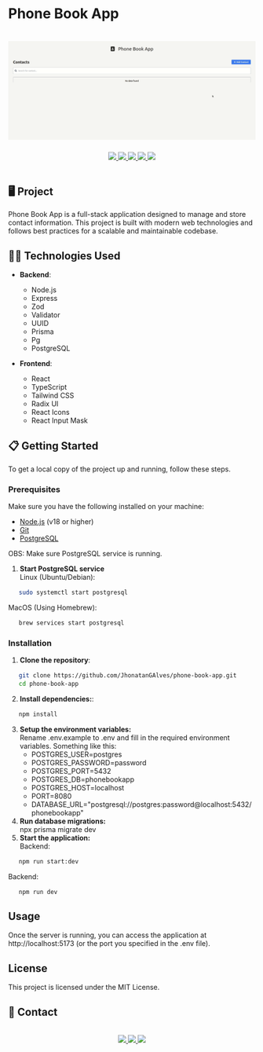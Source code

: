 # Phone Book App

<h1 align="center">
   <img src="./public/readme/phone-book-app.gif">
</h1>

<div align="center">
   <a href="#desktop_computer-project">
      <img src="https://img.shields.io/badge/PROJECT-8047F8?style=for-the-badge&logo=react&logoColor=white" />
   </a>
   <a href="#technologist-technologies">
      <img src="https://img.shields.io/badge/TECHNOLOGIES-8047F8?style=for-the-badge&logo=codacy&logoColor=white
" />
   </a>
   <a href="#clipboard-how-to-use">
      <img src="https://img.shields.io/badge/HOW_TO_USE-8047F8?style=for-the-badge&logo=visual-studio-code&logoColor=white" />
   </a>
   <a href="#speech_balloon-contact">
      <img src="https://img.shields.io/badge/CONTACT-8047F8?style=for-the-badge&logo=maildotru&logoColor=white" />
   </a>
   <a href="https://coffee-delivery-six-gray.vercel.app/">
      <img src="https://img.shields.io/badge/SEE_THE_PROJECT-8047F8?style=for-the-badge&logo=vercel&logoColor=white" />
   </a>
</div>
<br>

## :desktop_computer: Project

Phone Book App is a full-stack application designed to manage and store contact information. This project is built with modern web technologies and follows best practices for a scalable and maintainable codebase.

## :technologist: Technologies Used

- **Backend**:

  - Node.js
  - Express
  - Zod
  - Validator
  - UUID
  - Prisma
  - Pg
  - PostgreSQL

- **Frontend**:
  - React
  - TypeScript
  - Tailwind CSS
  - Radix UI
  - React Icons
  - React Input Mask

## :clipboard: Getting Started

To get a local copy of the project up and running, follow these steps.

### Prerequisites

Make sure you have the following installed on your machine:

- [Node.js](https://nodejs.org/) (v18 or higher)
- [Git](https://git-scm.com/)
- [PostgreSQL](https://www.postgresql.org/download/)

OBS: Make sure PostgreSQL service is running.

1. **Start PostgreSQL service**<br/>
   Linux (Ubuntu/Debian):

```bash
   sudo systemctl start postgresql
```

MacOS (Using Homebrew):

```bash
   brew services start postgresql
```

### Installation

1. **Clone the repository**:

```bash
   git clone https://github.com/JhonatanGAlves/phone-book-app.git
   cd phone-book-app
```

2. **Install dependencies:**:

```bash
   npm install
```

3. **Setup the environment variables:**<br/>
   Rename .env.example to .env and fill in the required environment variables. Something like this:
   - POSTGRES_USER=postgres
   - POSTGRES_PASSWORD=password
   - POSTGRES_PORT=5432
   - POSTGRES_DB=phonebookapp
   - POSTGRES_HOST=localhost
   - PORT=8080
   - DATABASE_URL="postgresql://postgres:password@localhost:5432/phonebookapp"
4. **Run database migrations:**<br/>
   npx prisma migrate dev
5. **Start the application:**<br/>
   Backend:

```bash
   npm run start:dev
```

Backend:

```bash
   npm run dev
```

## Usage

Once the server is running, you can access the application at http://localhost:5173 (or the port you specified in the .env file).

## License

This project is licensed under the MIT License.

## :speech_balloon: Contact

<br>
<div align="center">
   <a href="https://jhonatandev-alves-app.vercel.app/" target="_blank">
      <img src="https://img.shields.io/badge/PORTFOLIO?style=for-the-badge&logo=codeium&logoColor=white">
   </a>
   <a href="https://www.linkedin.com/in/jhonatan-alves-11b28015b/" target="_blank">
      <img src="https://img.shields.io/badge/LINKEDIN-8047F8?style=for-the-badge&logo=linkedin&logoColor=white" />
   </a>
   <a href="mailto:jhonatan.galves1996@gmail.com">
      <img src="https://img.shields.io/badge/EMAIL-8047F8?style=for-the-badge&logo=gmail&logoColor=white" />
   </a>
</div>

